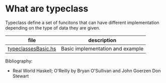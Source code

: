 # What are typeclass  

Typeclass define a set of funcitons that can have different implementation depending on the type of data they are given. 


file | description  
--- | --- 
[typeclassesBasic.hs](./typeclassesBasic.hs) | Basic implementation and example  

Bibliography: 

- Real World Haskell; O'Reilly  by Bryan O'Sullivan and John Goerzen Don Stewart

